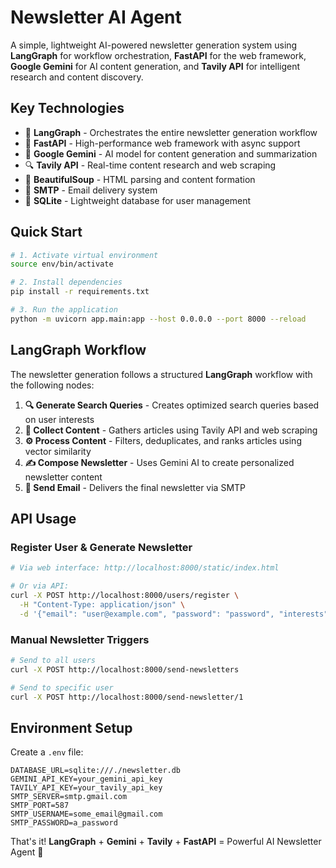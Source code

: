# Newsletter AI Agent

A simple, lightweight AI-powered newsletter generation system using **LangGraph** for workflow orchestration, **FastAPI** for the web framework, **Google Gemini** for AI content generation, and **Tavily API** for intelligent research and content discovery.

## Key Technologies

- 🔗 **LangGraph** - Orchestrates the entire newsletter generation workflow
- 🚀 **FastAPI** - High-performance web framework with async support
- 🤖 **Google Gemini** - AI model for content generation and summarization
- 🔍 **Tavily API** - Real-time content research and web scraping
- 🍲 **BeautifulSoup** - HTML parsing and content formation
- 📧 **SMTP** - Email delivery system
- 💾 **SQLite** - Lightweight database for user management

## Quick Start

```bash
# 1. Activate virtual environment
source env/bin/activate

# 2. Install dependencies
pip install -r requirements.txt

# 3. Run the application
python -m uvicorn app.main:app --host 0.0.0.0 --port 8000 --reload
```

## LangGraph Workflow

The newsletter generation follows a structured **LangGraph** workflow with the following nodes:

1. **🔍 Generate Search Queries** - Creates optimized search queries based on user interests
2. **📰 Collect Content** - Gathers articles using Tavily API and web scraping
3. **⚙️ Process Content** - Filters, deduplicates, and ranks articles using vector similarity
4. **✍️ Compose Newsletter** - Uses Gemini AI to create personalized newsletter content
5. **📨 Send Email** - Delivers the final newsletter via SMTP

## API Usage

### Register User & Generate Newsletter
```bash
# Via web interface: http://localhost:8000/static/index.html

# Or via API:
curl -X POST http://localhost:8000/users/register \
  -H "Content-Type: application/json" \
  -d '{"email": "user@example.com", "password": "password", "interests": ["AI", "Tech"]}'
```

### Manual Newsletter Triggers
```bash
# Send to all users
curl -X POST http://localhost:8000/send-newsletters

# Send to specific user
curl -X POST http://localhost:8000/send-newsletter/1
```

## Environment Setup

Create a `.env` file:
```env
DATABASE_URL=sqlite:///./newsletter.db
GEMINI_API_KEY=your_gemini_api_key
TAVILY_API_KEY=your_tavily_api_key
SMTP_SERVER=smtp.gmail.com
SMTP_PORT=587
SMTP_USERNAME=some_email@gmail.com
SMTP_PASSWORD=a_password
```

That's it! **LangGraph** + **Gemini** + **Tavily** + **FastAPI** = Powerful AI Newsletter Agent 🚀
